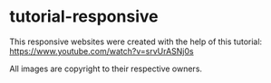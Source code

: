 # tutorial-responsive
This responsive websites were created with the help of this tutorial: https://www.youtube.com/watch?v=srvUrASNj0s

All images are copyright to their respective owners.

